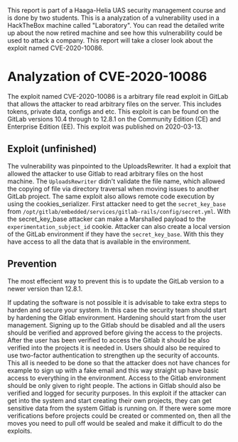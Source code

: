 This report is part of a Haaga-Helia UAS security management course and is done by two students. This is a analyzation of a vulnerability used in a HackTheBox machine called "Laboratory". 
You can read the detailed write up about the now retired machine and see how this vulnerability could be used to attack a company. This report will take a closer look about the exploit named CVE-2020-10086.

# Analyzation of CVE-2020-10086
The exploit named CVE-2020-10086 is a arbitrary file read exploit in GitLab that allows the attacker to read arbitrary files on the server. This includes tokens, private data, configs and etc.
This exploit is can be found on the GitLab versions 10.4 through to 12.8.1 on the Community Edition (CE) and Enterprise Edition (EE).
This exploit was published on 2020-03-13.

## Exploit (unfinished)
The vulnerability was pinpointed to the UploadsRewriter. 
It had a exploit that allowed the attacker to use Gitlab to read arbitrary files on the host machine.
The `UploadsRewriter` didn't validate the file name, which allowed the copying of file via directory traversal when moving issues to another GitLab project.
The same exploit also allows remote code execution by using the cookies_serializer. First attacker need to get the `secret_key_base` from `/opt/gitlab/embedded/services/gitlab-rails/config/secret.yml`. With the secret_key_base attacker can make a Marshalled payload to the `experimentation_subject_id` cookie. 
Attacker can also create a local version of the GitLab environment if they have the `secret_key_base`. With this they have access to all the data that is available in the environment.
## Prevention 
The most effecient way to prevent this is to update the GitLab version to a newer version than 12.8.1. 

If updating the software is not possible it is advisable to take extra steps to harden and secure your system. 
In this case the security team should start by hardening the Gitlab environment.
Hardening should start from the user management. Signing up to the Gitlab should be disabled and all the users should be verified and approved before giving the access to the projects. 
After the user has been verified to access the Gitlab it should be also verified into the projects it is needed in. Users should also be required to use two-factor authentication to strengthen up the security of accounts.
This all is needed to be done so that the attacker does not have chances for example to sign up with a fake email and this way straight up have basic access to everything in the environment. Access to the Gitlab environment should be only given to right people. 
The actions in Gitlab should also be verified and logged for security purposes. 
In this exploit if the attacker can get into the system and start creating their own projects, they can get sensitive data from the system Gitlab is running on. If there were some more verifications before projects could be created or commented on, then all the moves you need to pull off would be sealed and make it difficult to do the exploits.
